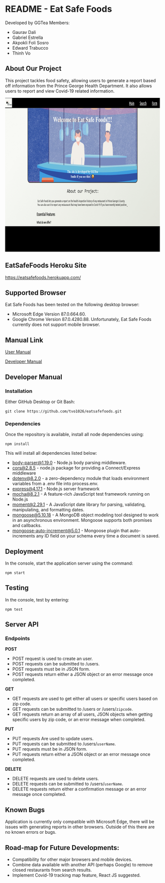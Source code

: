 # README - Eat Safe Foods

Developed by GGTea Members: 
- Gaurav Dali
- Gabriel Estrella
- Akpokli Foli Sosro
- Edward Trabucco
- Thinh Vo

## About Our Project

This project tackles food safety, allowing users to generate a report based off information from the Prince George Health Department. It also allows users to report and view Covid-19 related information.
<p align="center">
  <img width="1000" height="500" src="docs/overview.gif">
</p>

## EatSafeFoods Heroku Site

https://eatsafefoods.herokuapp.com/

## Supported Browser
Eat Safe Foods has been tested on the following desktop browser:
- Microsoft Edge Version 87.0.664.60.
- Google Chrome Version 87.0.4280.88.
Unfortunately, Eat Safe Foods currently does not support mobile browser.

## Manual Link

[User Manual](https://github.com/tvo1026/eatsafefoods/blob/master/docs/user.md)

[Developer Manual](https://github.com/tvo1026/eatsafefoods/tree/master##developer-manual)

## Developer Manual

### Installation

Either GitHub Desktop or Git Bash:
```
git clone https://github.com/tvo1026/eatsafefoods.git
```
### Dependencies

Once the repository is available, install all node dependencies using:
 ```
 npm install  
 ```
This will install all dependencies listed below:
- body-parser@1.19.0 - Node.js body parsing middleware.
- cors@2.8.5 - node.js package for providing a Connect/Express middleware
- dotenv@8.2.0 - a zero-dependency module that loads environment variables from a .env file into process.env.
- express@4.17.1 - Node.js server framework
- mocha@8.2.1 - A feature-rich JavaScript test framework running on Node.js
- moment@2.29.1 - A JavaScript date library for parsing, validating, manipulating, and formatting dates.
- mongoose@5.10.18 - A MongoDB object modeling tool designed to work in an asynchronous environment. Mongoose supports both promises and callbacks.
- mongoose-auto-increment@5.0.1 - Mongoose plugin that auto-increments any ID field on your schema every time a document is saved.

## Deployment

In the console, start the application server using the command:
 ```
npm start
 ```

## Testing

 In the console, test by entering:
 ```
npm test
 ```

## Server API

### Endpoints

**POST**
- POST request is used to create an user.
- POST requests can be submitted to /users.
- POST requests must be in JSON form.
- POST requests return either a JSON object or an error message once completed.

**GET**
- GET requests are used to get either all users or specific users based on zip code.
- GET requests can be submitted to /users or /users/`zipcode`.
- GET requests return an array of all users, JSON objects when getting specific users by zip code, or an error message when completed.

**PUT**
- PUT requests Are used to update users.
- PUT requests can be submitted to /users/`userName`.
- PUT requests must be in JSON form.
- PUT requests return either a JSON object or an error message once completed.

**DELETE**
 - DELETE requests are used to delete users.
 - DELETE requests can be submitted to /users/`userName`.
 - DELETE requests return either a confirmation message or an error message once completed.

## Known Bugs

Application is currently only compatible with Microsoft Edge, there will be issues with generating reports in other browsers. Outside of this there are no known errors or bugs.

## Road-map for Future Developments:

- Compatibility for other major browsers and mobile devices.
- Combine data available with another API (perhaps Google) to remove closed restaurants from search results.
- Implement Covid-19 tracking map feature, React JS suggested.